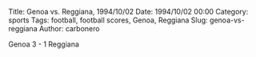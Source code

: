 Title: Genoa vs. Reggiana, 1994/10/02
Date: 1994/10/02 00:00
Category: sports
Tags: football, football scores, Genoa, Reggiana
Slug: genoa-vs-reggiana
Author: carbonero


Genoa 3 - 1 Reggiana
